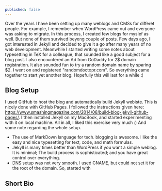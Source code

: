 ```yaml
---
published: false
---
```

Over the years I have been setting up many weblogs and CMSs for differet people. For example, I remember when WordPress came out and everyone was asking to migrate. In this process, I created few blogs for myslef as well. But none of them survived beyong couple of posts. Few days ago, I got interested in Jekyll and decided to give it a go after many years of no web development. Meanwhile I started writing some notes about typesetting in TeX for a colleague, that sounded like a good subject for a blog post. I also encountered an Ad from GoDaddy for 2$ domain registration. It also sounded fun to try a random domain name by sparing $2. I went on and registered "randomdoctopr.com". So everything came together to start yet another blog. Hopefully this will last for a while :)


## Blog  Setup
I used GitHub to host the blog and automatically build Jekyll webiste. This is nicely done with GitHub Pages. I followed the instructions given here:
https://www.smashingmagazine.com/2014/08/build-blog-jekyll-github-pages/. I then installed Jekyll on my MacBook, and started experimenting with it on local machine. All in all, I liked this exercise very much :) And some note regarding the whole setup.

- The use of MarkDown language for tech. blogging is awesome. I like the easy and nice typesetting for text, code, and math formulas. 
- Jekyll is many times better than WordPress if you want a simple weblog. It is minimal; The build process is sophisticated; and you have great control over everything.
- DNS setup was not very smooth. I used CNAME, but could not set it for the root of the domain. So, started with 



## Short Bio
